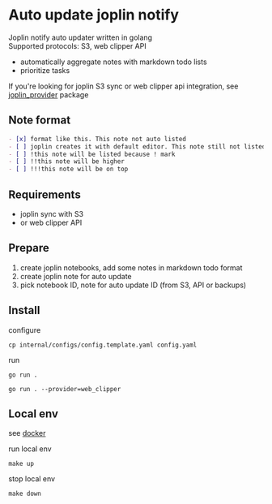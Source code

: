 # Auto update joplin notify

Joplin notify auto updater written in golang  
Supported protocols: S3, web clipper API

- automatically aggregate notes with markdown todo lists
- prioritize tasks

If you're looking for joplin S3 sync or web clipper api integration, see [joplin_provider](/joplin_provider) package

## Note format

```markdown
- [x] format like this. This note not auto listed
- [ ] joplin creates it with default editor. This note still not listed
- [ ] !this note will be listed because ! mark
- [ ] !!this note will be higher
- [ ] !!!this note will be on top
```

## Requirements

- joplin sync with S3
- or web clipper API

## Prepare

1) create joplin notebooks, add some notes in markdown todo format
2) create joplin note for auto update
3) pick notebook ID, note for auto update ID (from S3, API or backups)

## Install

configure

```shell
cp internal/configs/config.template.yaml config.yaml
```

run

``` shell
go run .
```

``` shell
go run . --provider=web_clipper
```

## Local env

see [docker](/docker)

run local env

```shell
make up
```

stop local env

```shell
make down
```
